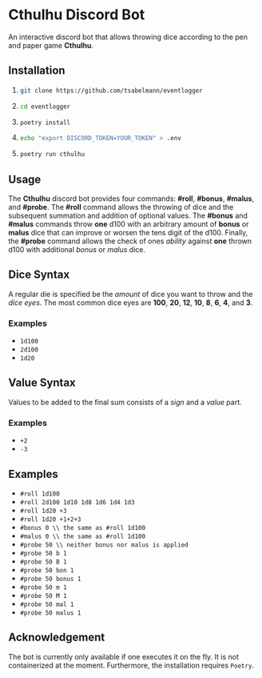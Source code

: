 # Cthulhu Discord Bot
An interactive discord bot that allows throwing dice according to the pen and paper game **Cthulhu**.

## Installation

1. ```bash
   git clone https://github.com/tsabelmann/eventlogger
   ```
2. ```bash
   cd eventlogger
   ```
3. ```bash
   poetry install
   ```
4. ```bash
   echo "export DISCORD_TOKEN=YOUR_TOKEN" > .env
   ```
5. ```bash
   poetry run cthulhu
   ```

## Usage
The **Cthulhu** discord bot provides four commands: **#roll**, **#bonus**, **#malus**, and **#probe**. The **#roll** command allows the throwing of dice and the subsequent summation and addition of optional values. The **#bonus** and **#malus** commands throw **one** d100 with an arbitrary amount of **bonus** or **malus** dice that can improve or worsen the tens digit of the d100. Finally, the **#probe** command allows the check of ones *ability* against **one** thrown d100 with additional *bonus* or *malus* dice.

## Dice Syntax

A regular die is specified be the *amount* of dice you want to throw and the *dice eyes*. The most common dice eyes are **100**, **20**, **12**, **10**, **8**, **6**, **4**, and **3**.

### Examples

- `1d100`
- `2d100`
- `1d20`

## Value Syntax

Values to be added to the final sum consists of a *sign* and a *value* part.

### Examples

- `+2`
- `-3`

## Examples

- `#roll 1d100`
- `#roll 2d100 1d10 1d8 1d6 1d4 1d3`
- `#roll 1d20 +3`
- `#roll 1d20 +1+2+3`
- `#bonus 0 \\ the same as #roll 1d100 `
- `#malus 0 \\ the same as #roll 1d100`
- `#probe 50 \\ neither bonus nor malus is applied`
- `#probe 50 b 1`
- `#probe 50 B 1`
- `#probe 50 bon 1`
- `#probe 50 bonus 1`
- `#probe 50 m 1`
- `#probe 50 M 1`
- `#probe 50 mal 1`
- `#probe 50 malus 1`

## Acknowledgement

The bot is currently only available if one executes it on the fly. It is not containerized at the moment. Furthermore, the installation requires `Poetry`.